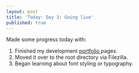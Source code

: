 ```yaml
---
layout: post
title: 'Today: Day 3: Going live'
published: true
---
```


Made some progress today with:
1. Finished my development <a href="https://josephbalog.com/Portfolio/"> portfolio </a> pages.
2. Moved it over to the root directory via Filezilla.
3. Began learning about font styling or typography.


